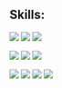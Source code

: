 

## **Skills**:

<img src = "https://img.shields.io/badge/java-%23ED8B00.svg?style=for-the-badge&logo=openjdk&logoColor=white"/> <img src = "https://img.shields.io/badge/php-%23777BB4.svg?style=for-the-badge&logo=php&logoColor=white"/> <img src = "https://img.shields.io/badge/Python-3776AB?&style=for-the-badge&logo=python&logoColor=white"/>

<img src = "https://img.shields.io/badge/postgres-%23316192.svg?&style=for-the-badge&logo=postgresql&logoColor=white"/> <img src = "https://img.shields.io/badge/MySQL-005C84?style=for-the-badge&logo=mysql&logoColor=white"/> <img src = "https://img.shields.io/badge/SQLite-07405E?style=for-the-badge&logo=sqlite&logoColor=white"/>

<img src = "https://img.shields.io/badge/Flask-000000?style=for-the-badge&logo=flask&logoColor=white"/> <img src = "https://img.shields.io/badge/Django-092E20?style=for-the-badge&logo=django&logoColor=green"/> <img src = "https://img.shields.io/badge/Spring-6DB33F?style=for-the-badge&logo=spring&logoColor=white"/> <img src = "https://img.shields.io/badge/kubernetes-326ce5.svg?&style=for-the-badge&logo=kubernetes&logoColor=white"/>
                                                                                                                              
